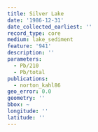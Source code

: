 ```yaml
---
title: Silver Lake
date: '1986-12-31'
date_collected_earliest: ''
record_type: core
medium: lake_sediment
feature: '941'
description: ''
parameters:
  - Pb/210
  - Pb/total
publications:
  - norton_kahl86
geo_error: 0.0
geometry: ''
bbox: ~
longitude: ''
latitude: ''
---
```

